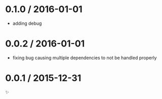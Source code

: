 
0.1.0 / 2016-01-01
==================

  * adding debug

0.0.2 / 2016-01-01
==================

  * fixing bug causing multiple dependencies to not be handled properly

0.0.1 / 2015-12-31
==================

:sparkles:
